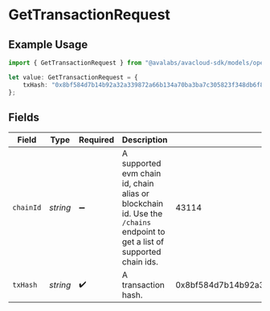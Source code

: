 # GetTransactionRequest

## Example Usage

```typescript
import { GetTransactionRequest } from "@avalabs/avacloud-sdk/models/operations";

let value: GetTransactionRequest = {
    txHash: "0x8bf584d7b14b92a32a339872a66b134a70ba3ba7c305823f348db6f860253f45",
};
```

## Fields

| Field                                                                                                                    | Type                                                                                                                     | Required                                                                                                                 | Description                                                                                                              | Example                                                                                                                  |
| ------------------------------------------------------------------------------------------------------------------------ | ------------------------------------------------------------------------------------------------------------------------ | ------------------------------------------------------------------------------------------------------------------------ | ------------------------------------------------------------------------------------------------------------------------ | ------------------------------------------------------------------------------------------------------------------------ |
| `chainId`                                                                                                                | *string*                                                                                                                 | :heavy_minus_sign:                                                                                                       | A supported evm chain id, chain alias or blockchain id. Use the `/chains` endpoint to get a list of supported chain ids. | 43114                                                                                                                    |
| `txHash`                                                                                                                 | *string*                                                                                                                 | :heavy_check_mark:                                                                                                       | A transaction hash.                                                                                                      | 0x8bf584d7b14b92a32a339872a66b134a70ba3ba7c305823f348db6f860253f45                                                       |